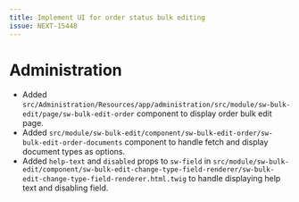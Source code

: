 ```yaml
---
title: Implement UI for order status bulk editing
issue: NEXT-15448
---
```

# Administration
*  Added `src/Administration/Resources/app/administration/src/module/sw-bulk-edit/page/sw-bulk-edit-order` component to display order bulk edit page.
*  Added `src/module/sw-bulk-edit/component/sw-bulk-edit-order/sw-bulk-edit-order-documents` component to handle fetch and display document types as options.
*  Added `help-text` and `disabled` props to `sw-field` in `src/module/sw-bulk-edit/component/sw-bulk-edit-change-type-field-renderer/sw-bulk-edit-change-type-field-renderer.html.twig` to handle displaying help text and disabling field.
